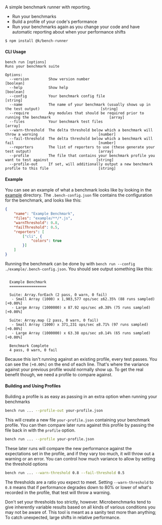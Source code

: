 
A simple benchmark runner with reporting.

- Run your benchmarks
- Build a profile of your code's performance
- Run your benchmarks again as you change your code and have automatic reporting about when your performance shifts

```bash
$ npm install @k/bench-runner
```

#### CLI Usage

```
bench run [options]
Runs your benchmark suite

Options:
  --version         Show version number                                                                        [boolean]
  --help            Show help                                                                                  [boolean]
  --config          Your benchmark config file                                                                  [string]
  --name            The name of your benchmark (usually shows up in the test output)                            [string]
  --require         Any modules that should be required prior to running the benchmark                           [array]
  --files           Your benchmark test files                                                                    [array]
  --warn-threshold  The delta threshold below which a benchmark will throw a warning                            [number]
  --fail-threshold  The delta threshold below which a benchmark will fail                                       [number]
  --reporters       The list of reporters to use (these generate your test output)                               [array]
  --profile         The file that contains your benchmark profile you want to test against                      [string]
  --profile-out     If set, will additionally output a new benchmark profile to this file                       [string]
  ```

#### Example

You can see an example of what a benchmark looks like by looking in the [example](https://github.com/kbjr/bench-runner/tree/master/example) directory. The `.bench-config.json` file contains the configuration for the benchmark, and looks like this:

```json
{
	"name": "Example Benchmark",
	"files": "example/**/*.js",
	"warnThreshold": 0.8,
	"failThreshold": 0.5,
	"reporters": [
		["cli", {
			"colors": true
		}]
	]
}
```

Running the benchmark can be done by with `bench run --config ./example/.bench-config.json`. You should see output something like this:

```

  Example Benchmark
  =================

  Suite: Array.forEach (2 pass, 0 warn, 0 fail)
   - Small Array (1000) x 1,903,577 ops/sec ±62.35% (88 runs sampled) [+0.00%]
   - Large Array (1000000) x 87.92 ops/sec ±0.38% (75 runs sampled) [+0.00%]

  Suite: Array.map (2 pass, 0 warn, 0 fail)
   - Small Array (1000) x 371,231 ops/sec ±8.71% (97 runs sampled) [+0.00%]
   - Large Array (1000000) x 63.38 ops/sec ±0.14% (65 runs sampled) [+0.00%]

  Benchmark Complete
  4 pass, 0 warn, 0 fail

```

Because this isn't running against an existing profile, every test passes. You can see the `[+0.00%]` on the end of each line. That's where the variance against your previous profile would normally show up. To get the real benefit though, we need a profile to compare against.

#### Building and Using Profiles

Building a profile is as easy as passing in an extra option when running your benchmarks

```bash
bench run ... --profile-out your-profile.json
```

This will create a new file `your-profile.json` containing your benchmark profile. You can then compare later runs against this profile by passing the file back in with the `profile` option.

```bash
bench run ... --profile your-profile.json
```

These later runs will compare the new performance against the expectations set in the profile, and if they vary too much, it will throw out a warning or an error. You can control how much variance to allow by setting the threshold options

```bash
bench run ... --warn-threshold 0.8 --fail-threshold 0.5
```

The thresholds are a ratio you expect to meet. Setting `--warn-threshold` to `0.8` means that if performance degrades down to 80% or lower of what's recorded in the profile, that test will throw a warning.

Don't set your thresholds too strictly, however. Microbenchmarks tend to give inherently variable results based on all kinds of various conditions you may not be aware of. This tool is meant as a sanity test more than anything; To catch unexpected, large shifts in relative performance.
